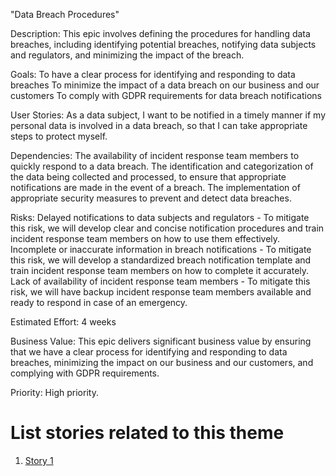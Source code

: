 "Data Breach Procedures"

Description: This epic involves defining the procedures for handling data breaches, including identifying potential breaches, notifying data subjects and regulators, and minimizing the impact of the breach.

Goals: 
    To have a clear process for identifying and responding to data breaches
    To minimize the impact of a data breach on our business and our customers
    To comply with GDPR requirements for data breach notifications

User Stories: As a data subject, I want to be notified in a timely manner if my personal data is involved in a data breach, so that I can take appropriate steps to protect myself.

Dependencies:
    The availability of incident response team members to quickly respond to a data breach.
    The identification and categorization of the data being collected and processed, to ensure that appropriate notifications are made in the event of a breach.
    The implementation of appropriate security measures to prevent and detect data breaches.

Risks: 
    Delayed notifications to data subjects and regulators - To mitigate this risk, we will develop clear and concise notification procedures and train incident response team members on how to use them effectively.
    Incomplete or inaccurate information in breach notifications - To mitigate this risk, we will develop a standardized breach notification template and train incident response team members on how to complete it accurately.
    Lack of availability of incident response team members - To mitigate this risk, we will have backup incident response team members available and ready to respond in case of an emergency.

Estimated Effort: 4 weeks

Business Value: This epic delivers significant business value by ensuring that we have a clear process for identifying and responding to data breaches, minimizing the impact on our business and our customers, and complying with GDPR requirements.

Priority: High priority.

# List stories related to this theme
1. [Story 1](documentation/templates/theme/initiatives/epics/stories/Data%20Breach%20Story1.md)